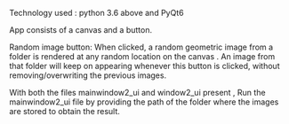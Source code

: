 Technology used :       python 3.6 above and
                        PyQt6

  

  App consists of a canvas and a button.

  Random image button: 
              When clicked, a random geometric image from a folder is rendered at any random location on the canvas .
              An image from that folder will keep on appearing whenever this button is clicked, without removing/overwriting 
              the previous images.
                
                
 With both the files mainwindow2_ui and window2_ui present , Run the mainwindow2_ui file by providing the path of the folder where the images are stored to obtain the result.

